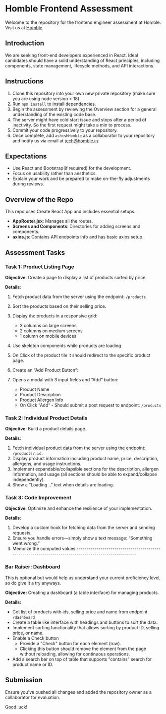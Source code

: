 # Homble Frontend Assessment

Welcome to the repository for the frontend engineer assessment at Homble. Visit us at [Homble](http://www.homble.in).

## Introduction

We are seeking front-end developers experienced in React. Ideal candidates should have a solid understanding of React principles, including components, state management, lifecycle methods, and API interactions.

## Instructions

1. Clone this repository into your own new private repository (make sure you are using node version > 18).
2. Run `npm install` to install dependencies.
3. Begin the assessment by reviewing the Overview section for a general understanding of the existing code base.
4. The server might have cold start issue and stops after a period of inactivity. So the first request might take a min to process.
5. Commit your code progressively to your repository.
6. Once complete, add `ashishHomble` as a collaborator to your repository and notify us via email at tech@homble.in.

## Expectations

- Use React and Bootstrap(if required) for the development.
- Focus on usability rather than aesthetics.
- Explain your work and be prepared to make on-the-fly adjustments during reviews.

## Overview of the Repo

This repo uses Create React App and includes essential setups:

- **AppRouter.jsx**: Manages all the routes.
- **Screens and Components**: Directories for adding screens and components.
- **axios.js**: Contains API endpoints info and has basic axios setup.

## Assessment Tasks

### Task 1: Product Listing Page

**Objective**: Create a page to display a list of products sorted by price.

**Details**:

1. Fetch product data from the server using the endpoint: `/products`
2. Sort the products based on their selling price.
3. Display the products in a responsive grid:

   - 3 columns on large screens
   - 2 columns on medium screens
   - 1 column on mobile devices

4. Use skeleton components while products are loading
5. On Click of the product tile it should redirect to the specific product page.
6. Create an “Add Product Button”:
7. Opens a modal with 3 input fields and “Add” button:

   - Product Name
   - Product Description
   - Product Allergen Info
   - On Click “Add” - Should submit a post request to endpoint: `/products`

### Task 2: Individual Product Details

**Objective**: Build a product details page.

**Details**:

1. Fetch individual product data from the server using the endpoint: `/products/:id`.
2. Display product information including product name, price, description, allergens, and usage instructions.
3. Implement expandable/collapsible sections for the description, allergen information, and usage (all sections should be able to expand/collapse independently).
4. Show a “Loading…” text when details are loading.

### Task 3: Code Improvement

**Objective**: Optimize and enhance the resilience of your implementation.

**Details**:

1. Develop a custom hook for fetching data from the server and sending requests.
2. Ensure you handle errors—simply show a text message: “Something went wrong.”
3. Memoize the computed values.--------------------------------------------------------------------------------------------------------

### Bar Raiser: Dashboard

This is optional but would help us understand your current proficiency level, so do give it a try anyways.

**Objective:** Creating a dashboard (a table interface) for managing products.

**Details:**

- Get list of products with ids, selling price and name from endpoint `/dashboard`
- Create a table like interface with headings and buttons to sort the data.
- Implement sorting functionality that allows sorting by product ID, selling price, or name.
- Enable a Check button
  - Provide a "Check" button for each element (row).
  - Clicking this button should remove the element from the page without reloading, allowing for continuous operations.
- Add a search bar on top of table that supports "contains" search for product name or ID.

## Submission

Ensure you've pushed all changes and added the repository owner as a collaborator for evaluation.

Good luck!
